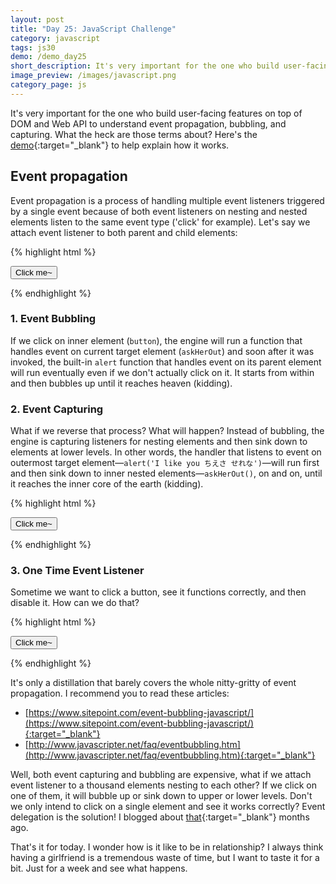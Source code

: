 ```yaml
---
layout: post
title: "Day 25: JavaScript Challenge"
category: javascript
tags: js30
demo: /demo_day25
short_description: It's very important for the one who build user-facing features on top of DOM and Web API to understand event propagation, bubbling, and capturing.
image_preview: /images/javascript.png
category_page: js
---
```


It's very important for the one who build user-facing features on top of DOM and Web API to
understand event propagation, bubbling, and capturing. What the heck are those terms about?
Here's the [demo](/demo_day25){:target="_blank"} to help explain how it works.

## Event propagation

Event propagation is a process of handling multiple event listeners triggered by a
single event because of both event listeners on nesting and nested
elements listen to the same event type ('click' for example). Let's say we
attach event listener to both parent and child elements:


{% highlight html %}
  <nav onclick="alert('I like you ちえさ せれな')" >
    <button class="clickable">Click me~</button>
  </nav>

  <script>
    function askHerOut() {
      console.log("I would love to ask ちえさ せれな out on a date");
    }

    var button = document.querySelector('.clickable');
    button.addEventListener('click', askHerOut);
  </script>
{% endhighlight %}

### 1. Event Bubbling

If we click on inner element (`button`), the engine will run a function that handles event on
current target element (`askHerOut`) and soon after it was invoked, the built-in `alert`
function that handles event on its parent element will run eventually even if we don't
actually click on it. It starts from within and then bubbles up until it reaches heaven (kidding).

### 2. Event Capturing

What if we reverse that process? What will happen? Instead of bubbling, the engine is
capturing listeners for nesting elements and then sink down to elements at lower levels.
In other words, the handler that listens to event on outermost target element—`alert('I like you ちえさ せれな')`—will
run first and then sink down to inner nested elements—`askHerOut()`, on and on, until it reaches
the inner core of the earth (kidding).

{% highlight html %}
  <nav onclick="alert('I like you ちえさ せれな')" >
    <button class="clickable">Click me~</button>
  </nav>

  <script>
    function askHerOut() {
      console.log("I would love to ask ちえさ せれな out on a date");
    }

    var button = document.querySelector('.clickable');
    button.addEventListener('click', askHerOut, { capture: true });
  </script>
{% endhighlight %}

### 3. One Time Event Listener

Sometime we want to click a button, see it functions correctly, and then disable it.
How can we do that?

{% highlight html %}
  <nav onclick="alert('I like you ちえさ せれな')" >
    <button class="clickable">Click me~</button>
  </nav>

  <script>
    function askHerOut() {
      console.log("I would love to ask ちえさ せれな out on a date");
    }

    var button = document.querySelector('.clickable');
    button.addEventListener('click', askHerOut, { once: true });
  </script>
{% endhighlight %}

It's only a distillation that barely covers the whole nitty-gritty of
event propagation. I recommend you to read these articles:

* [https://www.sitepoint.com/event-bubbling-javascript/](https://www.sitepoint.com/event-bubbling-javascript/){:target="_blank"}
* [http://www.javascripter.net/faq/eventbubbling.htm](http://www.javascripter.net/faq/eventbubbling.htm){:target="_blank"}


Well, both event capturing and bubbling are expensive, what if we attach event listener
to a thousand elements nesting to each other? If we click on one of them, it will bubble
up or sink down to upper or lower levels. Don't we only intend to click on a single element
and see it works correctly? Event delegation is the solution! I blogged about
[that](/javascript/2017/07/30/day15-javascript-challenge){:target="_blank"} months ago.

That's it for today. I wonder how is it like to be in relationship? I always think having a
girlfriend is a tremendous waste of time, but I want to taste it for a bit. Just for a
week and see what happens.
